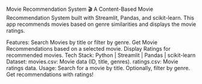 Movie Recommendation System 🎬
A Content-Based Movie Recommendation System built with Streamlit, Pandas, and scikit-learn. This app recommends movies based on genre similarities and displays the movie ratings.

Features:
Search Movies by title or filter by genre.
Get Movie Recommendations based on a selected movie.
Display Ratings for recommended movies.
Tech Stack:
Python | Streamlit | Pandas | scikit-learn
Dataset:
movies.csv: Movie data (ID, title, genres).
ratings.csv: Movie ratings data.
Usage:
Search for a movie by title.
Optionally, filter by genre.
Get recommendations with ratings!
